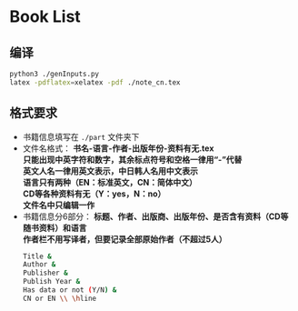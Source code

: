 # Book List

## 编译

```bash
python3 ./genInputs.py
latex -pdflatex=xelatex -pdf ./note_cn.tex
```

## 格式要求

- 书籍信息填写在 `./part` 文件夹下
- 文件名格式： **书名-语言-作者-出版年份-资料有无.tex** <br/>
  **只能出现中英字符和数字，其余标点符号和空格一律用“-”代替** <br/>
  **英文人名一律用英文表示，中日韩人名用中文表示** <br/>
  **语言只有两种（EN：标准英文，CN：简体中文）** <br/>
  **CD等各种资料有无（Y：yes，N：no）** <br/>
  **文件名中只编辑一作**
- 书籍信息分6部分： **标题、作者、出版商、出版年份、是否含有资料（CD等随书资料）和语言** <br/>
  **作者栏不用写译者，但要记录全部原始作者（不超过5人）**
  ```bash
  Title &
  Author &
  Publisher &
  Publish Year &
  Has data or not (Y/N) &
  CN or EN \\ \hline
  ```

